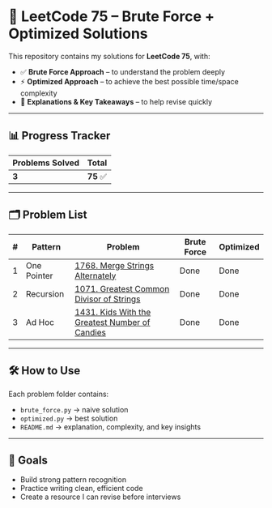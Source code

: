 # 🧩 LeetCode 75 – Brute Force + Optimized Solutions

This repository contains my solutions for **LeetCode 75**, with:
- ✅ **Brute Force Approach** – to understand the problem deeply
- ⚡ **Optimized Approach** – to achieve the best possible time/space complexity
- 📝 **Explanations & Key Takeaways** – to help revise quickly

---

## 📊 Progress Tracker
| Problems Solved | Total |
|-----------------|-------|
| **3**           | **75** ✅ |

---

## 🗂 Problem List

| # | Pattern     | Problem                                                                         | Brute Force | Optimized |
|---|-------------|---------------------------------------------------------------------------------|-------------|-----------|
| 1 | One Pointer | [1768. Merge Strings Alternately](one_pointer/1768_merge_strings_alternatively) | Done        | Done      |
| 2 | Recursion   | [1071. Greatest Common Divisor of Strings](recursion/1071_greatest_common_divisor_of_strings)                                    | Done        | Done      |
| 3 | Ad Hoc      | [1431. Kids With the Greatest Number of Candies](adhoc/1431_kids_with_the_greatest_number_of_candies)                                    | Done        | Done      |

---

## 🛠 How to Use
Each problem folder contains:
- `brute_force.py` → naive solution
- `optimized.py` → best solution
- `README.md` → explanation, complexity, and key insights

---

## 🎯 Goals
- Build strong pattern recognition
- Practice writing clean, efficient code
- Create a resource I can revise before interviews
